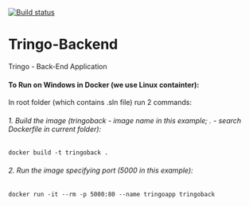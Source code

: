 [![Build status](https://dev.azure.com/Tringo/Tringo/_apis/build/status/Tringo-CI-backend)](https://dev.azure.com/Tringo/Tringo/_build/latest?definitionId=7)

# Tringo-Backend
 Tringo - Back-End Application
 
 
 #### To Run on Windows in Docker (we use Linux containter):
 
 In root folder (which contains .sln file) run 2 commands:
 
 ###### 1. Build the image (tringoback - image name in this example; . - search Dockerfile in current folder):
 ```
 docker build -t tringoback .
```

###### 2. Run the image specifying port (5000 in this example):
```
docker run -it --rm -p 5000:80 --name tringoapp tringoback
```
